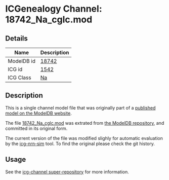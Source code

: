 # ICGenealogy Channel: 18742\_Na\_cglc.mod

## Details

Name | Description
---- | -----------
ModelDB id | [18742](http://senselab.med.yale.edu/ModelDB/ShowModel.cshtml?model=18742)
ICG id | [1542](http://icg.neurotheory.ox.ac.uk/channels/2/1542)
ICG Class | [Na](http://icg.neurotheory.ox.ac.uk/channels/2)

## Description

This is a single channel model file that was originally part of a [published model on the ModelDB website](http://senselab.med.yale.edu/mModelDB/ShowModel.cshtml?model=18742).


The file [18742\_Na\_cglc.mod](18742_Na_cglc.mod) was extrated from [the ModelDB repository](http://senselab.med.yale.edu/ModelDB/ShowModel.cshtml?model=18742), and committed in its original form.

The current version of the file was modified slighly for automatic evaluation by the [icg-nrn-sim](https://github.com/icgenealogy/icg-nrn-sim) tool. To find the original please check the git history.


## Usage

See the [icg-channel super-repository](https://github.com/icgenealogy/icg-channels) for more information.